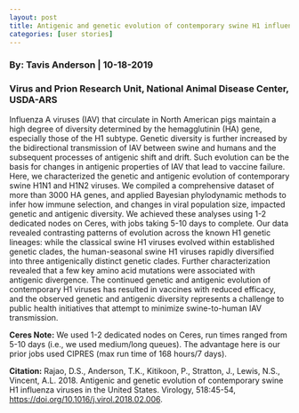 ```yaml
---
layout: post
title: Antigenic and genetic evolution of contemporary swine H1 influenza viruses in the US
categories: [user stories]
---
```

<!---![Vincent Lab](/assets/img/news-userstory-anderson-10182019.jpg)--->

### By: Tavis Anderson  |  10-18-2019 
### Virus and Prion Research Unit, National Animal Disease Center, USDA-ARS


Influenza A viruses (IAV) that circulate in North American pigs maintain a high degree of diversity<!--end-excerpt--> determined by the hemagglutinin (HA) gene, especially those of the H1 subtype. Genetic diversity is further increased by the bidirectional transmission of IAV between swine and humans and the subsequent processes of antigenic shift and drift. Such evolution can be the basis for changes in antigenic properties of IAV that lead to vaccine failure. Here, we characterized the genetic and antigenic evolution of contemporary swine H1N1 and H1N2 viruses. We compiled a comprehensive dataset of more than 3000 HA genes, and applied Bayesian phylodynamic methods to infer how immune selection, and changes in viral population size, impacted genetic and antigenic diversity. We achieved these analyses using 1-2 dedicated nodes on Ceres, with jobs taking 5-10 days to complete. Our data revealed contrasting patterns of evolution across the known H1 genetic lineages: while the classical swine H1 viruses evolved within established genetic clades, the human-seasonal swine H1 viruses rapidly diversified into three antigenically distinct genetic clades. Further characterization revealed that a few key amino acid mutations were associated with antigenic divergence. The continued genetic and antigenic evolution of contemporary H1 viruses has resulted in vaccines with reduced efficacy, and the observed genetic and antigenic diversity represents a challenge to public health initiatives that attempt to minimize swine-to-human IAV transmission.
 
**Ceres Note:** We used 1-2 dedicated nodes on Ceres, run times ranged from 5-10 days (i.e., we used medium/long queues). The advantage here is our prior jobs used CIPRES (max run time of 168 hours/7 days).

**Citation:** Rajao, D.S., Anderson, T.K., Kitikoon, P., Stratton, J., Lewis, N.S., Vincent, A.L. 2018. Antigenic and genetic evolution of contemporary swine H1 influenza viruses in the United States. Virology, 518:45-54, https://doi.org/10.1016/j.virol.2018.02.006.
